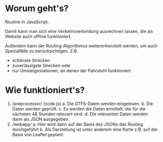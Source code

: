 # Worum geht's?
Routine in JavaScript.

Damit kann man sich eine Verkehrsverbindung ausrechnen lassen, die als Website auch offline funktioniert.

Außerdem kann der Routing-Algorithmus weiterentwickelt werden, um auch Spezialfälle zu berücksichtigen. Z.B.

* schönste Strecken
* zuverlässigste Strecken oder
* nur Umsteigestationen, an denen der Fahrstuhl funktioniert

# Wie funktioniert's?

1. /preprocessor/ (node.js)
	a. Die GTFS-Daten werden eingelesen.
	b. Die Daten werden geprüft.
	c. Es werden die Daten ermittelt, die für die nächsten 48 Stunden relevant sind.
	d. Die relevanten Daten werden dann als JSON ausgegeben.
2. /webapp/
	a. Hier wird dann auf der Basis des JSONs das Routing durchgeführt
	b. Als Darstellung ist unter anderem eine Karte z.B. auf der Basis von Leaflet geplant.